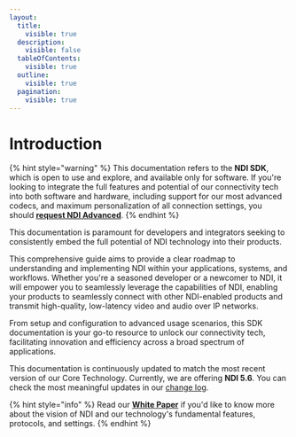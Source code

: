```yaml
---
layout:
  title:
    visible: true
  description:
    visible: false
  tableOfContents:
    visible: true
  outline:
    visible: true
  pagination:
    visible: true
---
```


# Introduction

{% hint style="warning" %}
This documentation refers to the **NDI SDK**, which is open to use and explore, and available only for software. If you're looking to integrate the full features and potential of our connectivity tech into both software and hardware, including support for our most advanced codecs, and maximum personalization of all connection settings, you should [**request NDI Advanced**](https://ndi.video/tech).
{% endhint %}

This documentation is paramount for developers and integrators seeking to consistently embed the full potential of NDI technology into their products.&#x20;

This comprehensive guide aims to provide a clear roadmap to understanding and implementing NDI within your applications, systems, and workflows. Whether you're a seasoned developer or a newcomer to NDI, it will empower you to seamlessly leverage the capabilities of NDI, enabling your products to seamlessly connect with other NDI-enabled products and transmit high-quality, low-latency video and audio over IP networks.&#x20;

From setup and configuration to advanced usage scenarios, this SDK documentation is your go-to resource to unlock our connectivity tech, facilitating innovation and efficiency across a broad spectrum of applications.

This documentation is continuously updated to match the most recent version of our Core Technology. Currently, we are offering **NDI 5.6**. You can check the most meaningful updates in our [change log](release-notes.md).

{% hint style="info" %}
Read our [**White Paper**](broken-reference) if you'd like to know more about the vision of NDI and our technology's fundamental features, protocols, and settings.
{% endhint %}

